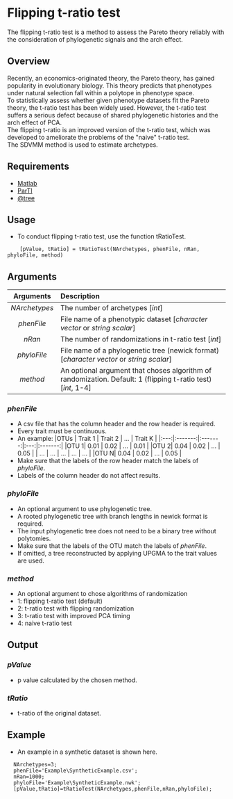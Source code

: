 # Flipping t-ratio test

The flipping t-ratio test is a method to assess the Pareto theory reliably with the consideration of phylogenetic signals and the arch effect.

## Overview
Recently, an economics-originated theory, the Pareto theory, has gained popularity in evolutionary biology. This theory predicts that phenotypes under natural selection fall within a polytope in phenotype space.  
To statistically assess whether given phenotype datasets fit the Pareto theory, the t-ratio test has been widely used. However, the t-ratio test suffers a serious defect because of shared phylogenetic histories and the arch effect of PCA.  
The flipping t-ratio is an improved version of the t-ratio test, which was developed to ameliorate the problems of the "naive" t-ratio test.  
The SDVMM method is used to estimate archetypes.

## Requirements
- [Matlab](https://jp.mathworks.com/products/matlab.html)
- [ParTI](https://www.weizmann.ac.il/mcb/UriAlon/download/ParTI)
- [@tree](https://tinevez.github.io/matlab-tree/)

## Usage
- To conduct flipping t-ratio test, use the function tRatioTest.


````
    [pValue, tRatio] = tRatioTest(NArchetypes, phenFile, nRan, phyloFile, method)
````

## Arguments

|Arguments           |Description                                                                                                        |
|:------------------:|:------------------------------------------------------------------------------------------------------------------|
|<em>NArchetypes</em>|The number of archetypes [<em>int</em>]                                                                            |
|<em>phenFile</em>   |File name of a phenotypic dataset [<em>character vector</em> or <em>string scalar</em>]                            |
|<em>nRan</em>       |The number of randomizations in t-ratio test [<em>int</em>]                                                        |
|<em>phyloFile</em>  |File name of a phylogenetic tree (newick format) [<em>character vector</em> or <em>string scalar</em>]             |
|<em>method</em>     |An optional argument that choses algorithm of randomization. Default: 1 (flipping t-ratio test) [<em>int</em>, 1-4]|

### <em>phenFile</em>
- A csv file that has the column header and the row header is required.
- Every trait must be continuous.
- An example:
|OTUs | Trait 1 | Trait 2 | ... | Trait K |
|:---:|:-------:|:-------:|:---:|:-------:|
|OTU 1| 0.01    | 0.02    | ... | 0.01    |
|OTU 2| 0.04    | 0.02    | ... | 0.05    |
| ... |   ...   |   ...   | ... |   ...   |
|OTU N| 0.04    | 0.02    | ... | 0.05    |
- Make sure that the labels of the row header match the labels of <em>phyloFile</em>.
- Labels of the column header do not affect results.

### <em>phyloFile</em>
- An optional argument to use phylogenetic tree.
- A rooted phylogenetic tree with branch lengths in newick format is required.
- The input phylogenetic tree does not need to be a binary tree without polytomies.
- Make sure that the labels of the OTU match the labels of <em>phenFile</em>.
- If omitted, a tree reconstructed by applying UPGMA to the trait values are used.

### <em>method</em>
- An optional argument to chose algorithms of randomization
- 1: flipping t-ratio test (default)
- 2: t-ratio test with flipping randomization
- 3: t-ratio test with improved PCA timing
- 4: naive t-ratio test

## Output

### <em>pValue</em>
- p value calculated by the chosen method.

### <em>tRatio</em>
- t-ratio of the original dataset.

## Example
- An example in a synthetic dataset is shown here.
````
  NArchetypes=3;
  phenFile='Example\SyntheticExample.csv';
  nRan=1000;
  phyloFile='Example\SyntheticExample.nwk';
  [pValue,tRatio]=tRatioTest(NArchetypes,phenFile,nRan,phyloFile);
````
